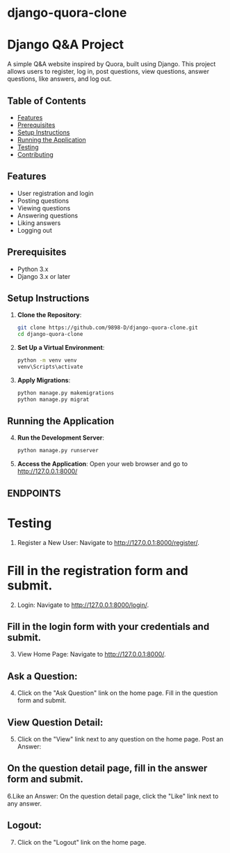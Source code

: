 # django-quora-clone
# Django Q&A Project

A simple Q&A website inspired by Quora, built using Django. This project allows users to register, log in, post questions, view questions, answer questions, like answers, and log out.

## Table of Contents
- [Features](#features)
- [Prerequisites](#prerequisites)
- [Setup Instructions](#setup-instructions)
- [Running the Application](#running-the-application)
- [Testing](#testing)
- [Contributing](#contributing)

## Features
- User registration and login
- Posting questions
- Viewing questions
- Answering questions
- Liking answers
- Logging out

## Prerequisites
- Python 3.x
- Django 3.x or later

## Setup Instructions

1. **Clone the Repository**:
   ```bash
   git clone https://github.com/9898-D/django-quora-clone.git
   cd django-quora-clone

2. **Set Up a Virtual Environment**:
   ```bash
   python -m venv venv
   venv\Scripts\activate

3. **Apply Migrations**:
   ```bash
   python manage.py makemigrations
   python manage.py migrat

## Running the Application

4. **Run the Development Server**:
   ```bash
   python manage.py runserver

5. **Access the Application**:
    Open your web browser and go to http://127.0.0.1:8000/

## ENDPOINTS

# Testing
1. Register a New User:
Navigate to http://127.0.0.1:8000/register/.

# Fill in the registration form and submit.
2. Login:
Navigate to http://127.0.0.1:8000/login/.

## Fill in the login form with your credentials and submit.
3. View Home Page:
Navigate to http://127.0.0.1:8000/.

## Ask a Question:
4. Click on the "Ask Question" link on the home page.
Fill in the question form and submit.

## View Question Detail:
5. Click on the "View" link next to any question on the home page.
Post an Answer:

## On the question detail page, fill in the answer form and submit.
6.Like an Answer:
On the question detail page, click the "Like" link next to any answer.

## Logout:
7. Click on the "Logout" link on the home page.











